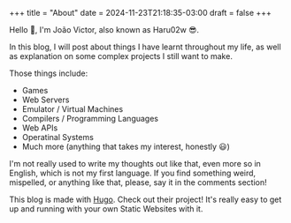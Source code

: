 +++
title = "About"
date = 2024-11-23T21:18:35-03:00
draft = false
+++

Hello 👋, I'm João Victor, also known as Haru02w 😎.

In this blog, I will post about things I have learnt throughout my life,
as well as explanation on some complex projects I still want to make.

Those things include:
- Games
- Web Servers
- Emulator / Virtual Machines
- Compilers / Programming Languages
- Web APIs
- Operatinal Systems
- Much more (anything that takes my interest, honestly 😃)

I'm not really used to write my thoughts out like that, even more so in English, which is not my first language.
If you find something weird, mispelled, or anything like that, please, say it in the comments section!

This blog is made with [Hugo](https://gohugo.io). Check out their project!
It's really easy to get up and running with your own Static Websites with it.
